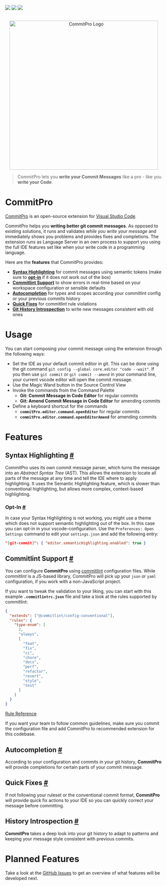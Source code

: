 [![](https://vsmarketplacebadge.apphb.com/version-short/wtho.vscode-commit-pro-extension.svg)](https://marketplace.visualstudio.com/items?itemName=wtho.vscode-commit-pro-extension)
[![](https://vsmarketplacebadge.apphb.com/downloads-short/wtho.vscode-commit-pro-extension.svg)](https://marketplace.visualstudio.com/items?itemName=wtho.vscode-commit-pro-extension)
[![](https://vsmarketplacebadge.apphb.com/rating-short/wtho.vscode-commit-pro-extension.svg)](https://marketplace.visualstudio.com/items?itemName=wtho.vscode-commit-pro-extension)

<p align="center">
  <br />
  <a title="Learn more about CommitPro" href="https://github.com/wtho/vscode-commit-pro"><img width="476px" src="https://raw.githubusercontent.com/wtho/vscode-commit-pro/main/images/docs/commit-pro-logo.png" alt="CommitPro Logo" /></a>
</p>

> CommitPro lets you **write your Commit Messages** like a pro - like you **write your Code**.

# CommitPro

[CommitPro](https://github.com/wtho/vscode-commit-pro 'Learn more about CommitPro') is an open-source extension for [Visual Studio Code](https://code.visualstudio.com).

CommitPro helps you **writing better git commit messages**. As opposed to existing solutions, it runs and validates *while you write your message* and immediately shows you problems and provides fixes and completions. The extension runs as Language Server in an own process to support you using the full IDE features set like when your write code in a programming language.

Here are the **features** that CommitPro provides:

- [**Syntax Highlighting**](#syntax-highlighting- 'Jump to Syntax Highlighting') for commit messages using semantic tokens (make sure to [**opt-in**](#syntax-highlighting-opt-in- 'Jump to Opt-In Syntax Highlighting') if it does not work out of the box)
- [**Commitlint Support**](#commitlint-support- 'Jump to Commitlint Support') to show errors in real-time based on your workspace configuration or sensible defaults
- [**Autocompletion**](#autocompletion- 'Jump to Autocompletion') for types and scopes according your commitlint config or your previous commits history
- [**Quick Fixes**](#quick-fixes- 'Jump to Quick Fixes') for commitlint rule violations
- [**Git History Introspection**](#git-history-introspection- 'Jump to Git History Introspection') to write new messages consistent with old ones

# Usage
You can start composing your commit message using the extension through the following ways:
* Set the IDE as your default commit editor in git.
  This can be done using the git command `git config --global core.editor "code --wait"`. If you then use `git commit` or `git commit --amend` in your command line, your current vscode editor will open the commit message.
* Use the Magic Wand button in the Source Control View
* Invoke the commands from the Command Palette
  * **Git: Commit Message in Code Editor** for regular commits
  * **Git: Amend Commit Message in Code Editor** for amending commits
* Define a keyboard shortcut for the commands
  * **`commitPro.editor.command.openEditor`** for regular commits
  * **`commitPro.editor.command.openEditorAmend`** for amending commits

# Features

## Syntax Highlighting [#](#syntax-highlighting- 'Syntax Highlighting')
CommitPro uses its own commit message parser, which turns the message into an *Abstract Syntax Tree* (AST). This allows the extension to locate all parts of the message at any time and tell the IDE where to apply highlighting.
It uses the Semantic Highlighting feature, which is slower than conventional highlighting, but allows more complex, context-based highlighting.

### Opt-In [#](#syntax-highlighting-opt-in- 'Syntax Highlighting')
In case your Syntax Highlighting is not working, you might use a theme which does not support semantic highlighting out of the box. In this case you can opt-in in your vscode-configuration.
Use the `Preferences: Open Settings` command to edit your `settings.json` and add the following entry:
```json
"[git-commit]": { "editor.semanticHighlighting.enabled": true }
```

## Commitlint Support [#](#commitlint-support- 'Commitlint Support')
You can configure **CommitPro** using [commitlint](https://commitlint.js.org/#/)  configuration files. While *commitlint* is a JS-based library, CommitPro will pick up your `json` or `yaml` configuration, if you work with a non-JavaScript project.

If you want to tweak the validation to your liking, you can start with this example **`.commitlintrc.json`** file and take a look at the rules supported by commitlint:
```json
{ 
  "extends": ["@commitlint/config-conventional"],
  "rules": {
    "type-enum": [
      2,
      "always",
      [
        "feat",
        "fix",
        "ci",
        "chore",
        "docs",
        "perf",
        "refactor",
        "revert",
        "style",
        "test"
      ]
    ]
  }
}
```

[Rule Reference](https://commitlint.js.org/#/reference-rules)

If you want your team to follow common guidelines, make sure you commit the configuration file and add CommitPro to recommended extension for this codebase.

## Autocompletion [#](#autocompletion- 'Autocompletion')
According to your configuration and commits in your git history, **CommitPro** will provide completions for certain parts of your commit message.

## Quick Fixes [#](#quick-fixes- 'Quick Fixes')
If not following your ruleset or the conventional commit format, **CommitPro** will provide quick fix actions to your IDE so you can quickly correct your message before committing.

## History Introspection [#](#git-history-introspection- 'Quick Fixes')
**CommitPro** takes a deep look into your git history to adapt to patterns and keeping your message style consistent with previous commits.

# Planned Features
Take a look at the [GitHub Issues](https://github.com/wtho/vscode-commit-pro/issues) to get an overview of what features will be developed next.

